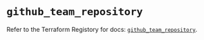# `github_team_repository`

Refer to the Terraform Registory for docs: [`github_team_repository`](https://registry.terraform.io/providers/integrations/github/5.38.0/docs/resources/team_repository).
